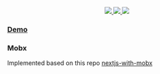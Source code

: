 <p align="center">
  <!-- https://shields.io/ -->
  <a href="https://circleci.com/gh/ShadOoW/web-starter-kit/tree/master" alt="CircleCI">
    <img src="https://img.shields.io/circleci/build/github/ShadOoW/web-starter-kit/master?style=for-the-badge&logo=circleci" />
  </a>
  <!-- http://heroku-shields.herokuapp.com/ -->
  <a href="https://web-starter-kit-nextjs.herokuapp.com/" alt="Heroku">
    <img src="https://img.shields.io/badge/heroku-up-brightgreen.svg?style=for-the-badge&logo=heroku" />
  </a>

  <img src="https://img.shields.io/github/package-json/dependency-version/ShadOoW/web-starter-kit/next?style=for-the-badge" />
</p>

<h3><a href="https://web-starter-kit-nextjs.herokuapp.com/" alt="Heroku">Demo</a></h3>

<h3>Mobx</h3>
Implemented based on this repo <a href="https://github.com/borekb/nextjs-with-mobx">nextjs-with-mobx</a>
